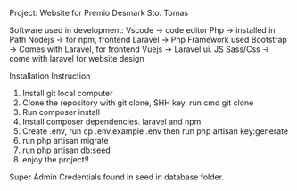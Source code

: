 Project: Website for Premio Desmark Sto. Tomas

Software used in development:
Vscode -> code editor
Php -> installed in Path
Nodejs -> for npm, frontend
Laravel -> Php Framework used
Bootstrap -> Comes with Laravel, for frontend
Vuejs -> Laravel ui. JS
Sass/Css -> come with laravel for website design

Installation Instruction
1. Install git local computer
2. Clone the repository with git clone, SHH key. run cmd git clone <SHH key> <name project>
3. Run composer install
4. Install composer dependencies. laravel and npm
5. Create .env, run cp .env.example .env then run php artisan key:generate
6. run php artisan migrate
7. run php artisan db:seed
8. enjoy the project!!

Super Admin Credentials found in seed in database folder.


